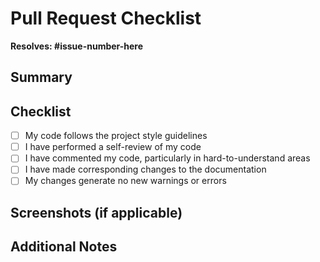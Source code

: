 # Pull Request Checklist

**Resolves: #issue-number-here**

## Summary

<!-- Provide a short summary of your changes -->

## Checklist

- [ ] My code follows the project style guidelines
- [ ] I have performed a self-review of my code
- [ ] I have commented my code, particularly in hard-to-understand areas
- [ ] I have made corresponding changes to the documentation
- [ ] My changes generate no new warnings or errors

## Screenshots (if applicable)

<!-- Add screenshots to help explain your changes if UI is affected -->

## Additional Notes

<!-- Add any other context or information for reviewers -->
